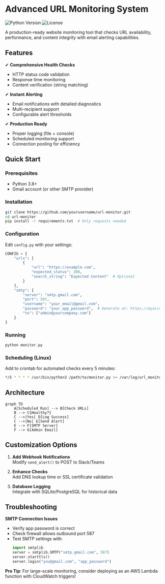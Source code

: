 # Advanced URL Monitoring System

![Python Version](https://img.shields.io/badge/python-3.8+-blue.svg)
![License](https://img.shields.io/badge/license-MIT-green.svg)

A production-ready website monitoring tool that checks URL availability, performance, and content integrity with email alerting capabilities.

## Features

✔ **Comprehensive Health Checks**  
- HTTP status code validation  
- Response time monitoring  
- Content verification (string matching)  

✔ **Instant Alerting**  
- Email notifications with detailed diagnostics  
- Multi-recipient support  
- Configurable alert thresholds  

✔ **Production Ready**  
- Proper logging (file + console)  
- Scheduled monitoring support  
- Connection pooling for efficiency  

## Quick Start

### Prerequisites
- Python 3.8+
- Gmail account (or other SMTP provider)

### Installation
```bash
git clone https://github.com/yourusername/url-monitor.git
cd url-monitor
pip install -r requirements.txt  # Only requests needed
```

### Configuration
Edit `config.py` with your settings:
```python
CONFIG = {
    "urls": [
        {
            "url": "https://example.com",
            "expected_status": 200,
            "search_string": "Expected Content"  # Optional
        }
    ],
    "smtp": {
        "server": "smtp.gmail.com",
        "port": 587,
        "username": "your_email@gmail.com",
        "password": "your_app_password",  # Generate at: https://myaccount.google.com/apppasswords
        "to": ["admin@yourcompany.com"]
    }
}
```

### Running
```bash
python monitor.py
```

### Scheduling (Linux)
Add to crontab for automated checks every 5 minutes:
```bash
*/5 * * * * /usr/bin/python3 /path/to/monitor.py >> /var/log/url_monitor.log 2>&1
```

## Architecture
```mermaid
graph TD
    A[Scheduled Run] --> B[Check URLs]
    B --> C{Healthy?}
    C -->|Yes| D[Log Success]
    C -->|No| E[Send Alert]
    E --> F[SMTP Server]
    F --> G[Admin Email]
```

## Customization Options

1. **Add Webhook Notifications**  
   Modify `send_alert()` to POST to Slack/Teams

2. **Enhance Checks**  
   Add DNS lookup time or SSL certificate validation

3. **Database Logging**  
   Integrate with SQLite/PostgreSQL for historical data

## Troubleshooting

**SMTP Connection Issues**  
- Verify app password is correct  
- Check firewall allows outbound port 587  
- Test SMTP settings with:  
  ```python
  import smtplib
  server = smtplib.SMTP("smtp.gmail.com", 587)
  server.starttls()
  server.login("you@gmail.com", "app_password")
  ```

**Pro Tip**: For large-scale monitoring, consider deploying as an AWS Lambda function with CloudWatch triggers!
